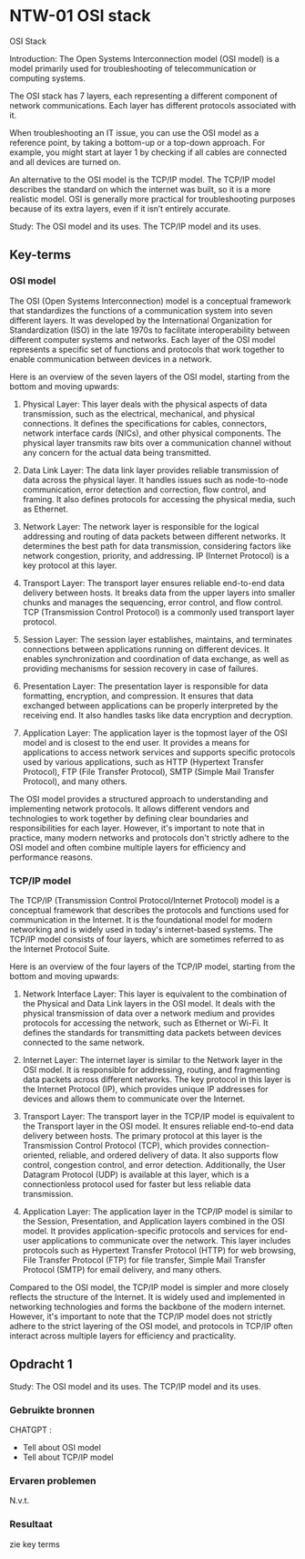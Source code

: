 # NTW-01 OSI stack

OSI Stack

Introduction:
The Open Systems Interconnection model (OSI model) is a model primarily used for troubleshooting of telecommunication or computing systems.

The OSI stack has 7 layers, each representing a different component of network communications. Each layer has different protocols associated with it.

When troubleshooting an IT issue, you can use the OSI model as a reference point, by taking a bottom-up or a top-down approach. For example, you might start at layer 1 by checking if all cables are connected and all devices are turned on.

An alternative to the OSI model is the TCP/IP model. The TCP/IP model describes the standard on which the internet was built, so it is a more realistic model. OSI is generally more practical for troubleshooting purposes because of its extra layers, even if it isn’t entirely accurate.

Study:
The OSI model and its uses.
The TCP/IP model and its uses.



  

## Key-terms 

### OSI model

The OSI (Open Systems Interconnection) model is a conceptual framework that standardizes the functions of a communication system into seven different layers. It was developed by the International Organization for Standardization (ISO) in the late 1970s to facilitate interoperability between different computer systems and networks. Each layer of the OSI model represents a specific set of functions and protocols that work together to enable communication between devices in a network.

Here is an overview of the seven layers of the OSI model, starting from the bottom and moving upwards:

1. Physical Layer: This layer deals with the physical aspects of data transmission, such as the electrical, mechanical, and physical connections. It defines the specifications for cables, connectors, network interface cards (NICs), and other physical components. The physical layer transmits raw bits over a communication channel without any concern for the actual data being transmitted.

2. Data Link Layer: The data link layer provides reliable transmission of data across the physical layer. It handles issues such as node-to-node communication, error detection and correction, flow control, and framing. It also defines protocols for accessing the physical media, such as Ethernet.

3. Network Layer: The network layer is responsible for the logical addressing and routing of data packets between different networks. It determines the best path for data transmission, considering factors like network congestion, priority, and addressing. IP (Internet Protocol) is a key protocol at this layer.

4. Transport Layer: The transport layer ensures reliable end-to-end data delivery between hosts. It breaks data from the upper layers into smaller chunks and manages the sequencing, error control, and flow control. TCP (Transmission Control Protocol) is a commonly used transport layer protocol.

5. Session Layer: The session layer establishes, maintains, and terminates connections between applications running on different devices. It enables synchronization and coordination of data exchange, as well as providing mechanisms for session recovery in case of failures.

6. Presentation Layer: The presentation layer is responsible for data formatting, encryption, and compression. It ensures that data exchanged between applications can be properly interpreted by the receiving end. It also handles tasks like data encryption and decryption.

7. Application Layer: The application layer is the topmost layer of the OSI model and is closest to the end user. It provides a means for applications to access network services and supports specific protocols used by various applications, such as HTTP (Hypertext Transfer Protocol), FTP (File Transfer Protocol), SMTP (Simple Mail Transfer Protocol), and many others.

The OSI model provides a structured approach to understanding and implementing network protocols. It allows different vendors and technologies to work together by defining clear boundaries and responsibilities for each layer. However, it's important to note that in practice, many modern networks and protocols don't strictly adhere to the OSI model and often combine multiple layers for efficiency and performance reasons.


### TCP/IP model


The TCP/IP (Transmission Control Protocol/Internet Protocol) model is a conceptual framework that describes the protocols and functions used for communication in the Internet. It is the foundational model for modern networking and is widely used in today's internet-based systems. The TCP/IP model consists of four layers, which are sometimes referred to as the Internet Protocol Suite.

Here is an overview of the four layers of the TCP/IP model, starting from the bottom and moving upwards:

1. Network Interface Layer: This layer is equivalent to the combination of the Physical and Data Link layers in the OSI model. It deals with the physical transmission of data over a network medium and provides protocols for accessing the network, such as Ethernet or Wi-Fi. It defines the standards for transmitting data packets between devices connected to the same network.

2. Internet Layer: The internet layer is similar to the Network layer in the OSI model. It is responsible for addressing, routing, and fragmenting data packets across different networks. The key protocol in this layer is the Internet Protocol (IP), which provides unique IP addresses for devices and allows them to communicate over the Internet.

3. Transport Layer: The transport layer in the TCP/IP model is equivalent to the Transport layer in the OSI model. It ensures reliable end-to-end data delivery between hosts. The primary protocol at this layer is the Transmission Control Protocol (TCP), which provides connection-oriented, reliable, and ordered delivery of data. It also supports flow control, congestion control, and error detection. Additionally, the User Datagram Protocol (UDP) is available at this layer, which is a connectionless protocol used for faster but less reliable data transmission.

4. Application Layer: The application layer in the TCP/IP model is similar to the Session, Presentation, and Application layers combined in the OSI model. It provides application-specific protocols and services for end-user applications to communicate over the network. This layer includes protocols such as Hypertext Transfer Protocol (HTTP) for web browsing, File Transfer Protocol (FTP) for file transfer, Simple Mail Transfer Protocol (SMTP) for email delivery, and many others.

Compared to the OSI model, the TCP/IP model is simpler and more closely reflects the structure of the Internet. It is widely used and implemented in networking technologies and forms the backbone of the modern internet. However, it's important to note that the TCP/IP model does not strictly adhere to the strict layering of the OSI model, and protocols in TCP/IP often interact across multiple layers for efficiency and practicality.

  

## Opdracht 1


Study:
The OSI model and its uses.
The TCP/IP model and its uses.






### Gebruikte bronnen 

CHATGPT :

- Tell about OSI model
- Tell about TCP/IP model
  

### Ervaren problemen 

N.v.t.
  

### Resultaat 

zie key terms


